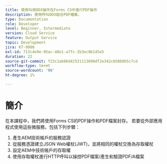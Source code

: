 ```yaml
---
title: 使用叫用DDX操作在Forms CS中進行PDF操作
description: 使用呼叫DDX組合PDF檔案。
type: Documentation
role: Developer
level: Beginner, Intermediate
version: Cloud Service
feature: Output Service
topic: Development
jira: KT-9980
exl-id: 713c4e9e-95ac-48e1-a7fc-2b3ec0b145e5
duration: 22
source-git-commit: f23c2ab86d42531113690df2e342c65060b5c7cd
workflow-type: tm+mt
source-wordcount: '96'
ht-degree: 1%

---
```


# 簡介

在本課程中，我們將使用Forms CS的PDF操作和PDF檔案封存。 若要從外部應用程式使用這些微服務，包括下列步驟：

1. 產生AEM技術帳戶的服務認證
1. 從服務憑證建立JSON Web權杖(JWT)，並將相同的權杖交換為存取權杖
1. 設定AEM中技術帳戶的存取權
1. 使用存取權杖進行HTTP呼叫以操控PDF檔案/產生和驗證PDF/A檔案
